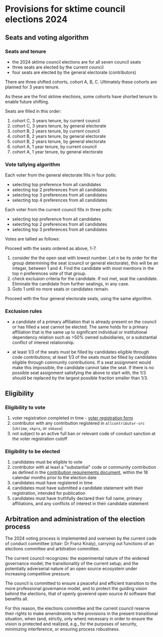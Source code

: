 # Provisions for sktime council elections 2024

## Seats and voting algorithm

### Seats and tenure

* the 2024 sktime council elections are for all seven council seats
* three seats are elected by the current council
* four seats are elected by the general electorate (contributors)

There are three shifted cohorts, cohort A, B, C.
Ultimately these cohorts are planned for 3 years tenure.

As these are the first sktime elections, some cohorts have shorted tenure to enable future shifting.

Seats are filled in this order:

1. cohort C, 3 years tenure, by current council
2. cohort C, 3 years tenure, by general electorate
3. cohort B, 2 years tenure, by current council
4. cohort B, 2 years tenure, by general electorate
5. cohort B, 2 years tenure, by general electorate
6. cohort A, 1 year tenure, by current council
7. cohort A, 1 year tenure, by general electorate

### Vote tallying algorithm

Each voter from the general electorate fills in four polls:

* selecting top preference from all candidates
* selecting top 2 preferences from all candidates
* selecting top 3 preferences from all candidates
* selecting top 4 preferences from all candidates

Each voter from the current council fills in three polls:

* selecting top preference from all candidates
* selecting top 2 preferences from all candidates
* selecting top 3 preferences from all candidates

Votes are tallied as follows:

Proceed with the seats ordered as above, 1-7.

1. consider the the open seat with lowest number.
  Let n be its order for the group determining the seat (council or general electorate),
  this will be an integer, between 1 and 4.
  Find the candidate with most mentions in the top n preferences vote of that group.
2. check exclusion criteria for the candidate. If not met, seat the candidate.
  Eliminate the candidate from further seatings, in any case.
3. Goto 1 until no more seats or candidates remain.

Proceed with the four general electorate seats, using the same algorithm.

### Exclusion rules

* a candidate of a primary affiliation that is already present on the council or has filled a seat cannot be elected. The same holds for a primary affiliation that is the same up to significant individual or institutional dependency relation such as >50% owned subsidiaries, or a substantial conflict of interest relationship.

* at least 1/3 of the seats must be filled by candidates eligible through code contributions; at least 1/3 of the seats must be filled by candidates eligible through community contributions. If a seat assignment would make this impossible, the candidate cannot take the seat. If there is no possible seat assignment satisfying the above to start with, the 1/3 should be replaced by the largest possible fraction smaller than 1/3.

## Eligibility

### Eligibility to vote

1. voter registration completed in time - [voter registration form](https://forms.gle/tTFFbwTe5eYcheJQA)
2. contributor with any contribution registered in `allcontributor-src` (`sktime`, `skpro`, or `skbase`)
3. not subject to an active full ban or relevant code of conduct sanction at the voter registration cutoff


### Eligibility to be elected

1. candidates must be eligible to vote
2. contributor with at least a "substantial" code or community contribution as defined
  in the [contribution requirements document](https://github.com/sktime/elections/blob/main/contributions.md),
  within the 18 calendar months prior to the election date
3. candidates must have registered in time
4. candidates must have submitted a candidate statement with their registration, intended for publication
5. candidates must have truthfully declared their full name, primary affiliations, and any conflicts of interest in their candidate statement

## Arbitration and administration of the election process

The 2024 voting process is implemented and overseen by the current code of conduct committee
(chair: Dr Franz Kiraly), carrying out functions of an elections committee and arbitration committee.

The current council recognizes: the experimental nature of the widened governance model;
the transitionality of the current setup; and the potentially
adverserial nature of an open source ecosystem under increasing competitive pressure.

The council is committed to ensure a peaceful and efficient transition to the
more professional governance model, and to protect the guiding vision
behind the elections, that of openly goverend open source AI software that benefits all.

For this reason, the elections committee and the current council reserve
their rights to make amendments to the provisions
in the present transitional situation, when (and, strictly, only when) necessary
in order to ensure the vision is protected and realized, e.g.,
for the purposes of security, minimizing interference, or ensuring process robustness.
